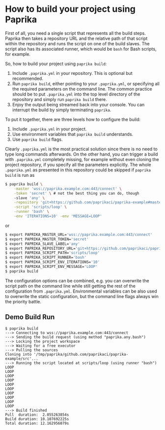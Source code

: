 # How to build your project using Paprika #

First of all, you need a single script that represents all the build steps.
Paprika then takes a repository URL and the relative path of that script within
the repository and runs the script on one of the build slaves. The script also
has its associated runner, which would be `bash` for Bash scripts, for example.

So, how to build your project using `paprika build`:

1. Include `.paprika.yml` in your repository. This is optional but recommended.
2. Run `paprika build`, either pointing to your `.paprika.yml`, or specifying
   all the required parameters on the command line. The common practice should
   be to put `.paprika.yml` into the top level directory of the repository and
   simply run `paprika build` there.
3. Enjoy the output being streamed back into your console. You can interrupt
   the build by simply terminating `paprika`.

To put it together, there are three levels how to configure the build:

1. Include `.paprika.yml` in your project.
2. Use environment variables that `paprika build` understands.
3. Use `paprika build` flags.

Clearly `.paprika.yml` is the most practical solution since there is no need
to type long commands afterwards. On the other hand, you can trigger a build
with `.paprika.yml` completely missing, for example without even cloning the
project repository, if you specify all the parameters explicitly. The whole
`.paprika.yml` as presented in this repository could be skipped if `paprika
build` is run as

```bash
$ paprika build \
    -master 'wss://paprika.example.com:443/connect' \
    -token 'secret' \ # not the best thing you can do, though
    -slave 'any' \
    -repository 'git+https://github.com/paprikaci/paprika-example#master' \
    -script 'scripts/loop' \
    -runner 'bash' \
    -env 'ITERATIONS=10' -env 'MESSAGE=LOOP'
```

or

```bash
$ export PAPRIKA_MASTER_URL='wss://paprika.example.com:443/connect'
$ export PAPRIKA_MASTER_TOKEN='secret'
$ export PAPRIKA_SLAVE_LABEL='any'
$ export PAPRIKA_REPOSITORY_URL='git+https://github.com/paprikaci/paprika-example'
$ export PAPRIKA_SCRIPT_PATH='scripts/loop'
$ export PAPRIKA_SCRIPT_RUNNER='bash'
$ export PAPRIKA_SCRIPT_ENV_ITERATIONS='10'
$ export PAPRIKA_SCRIPT_ENV_MESSAGE='LOOP'
$ paprika build
```

The configuration options can be combined, e.g. you can overwrite the script
path on the command line while still getting the rest of the configuration from
`.paprika.yml`. Environmental variables can be also used to overwrite the static
configuration, but the command line flags always win the priority battle.

## Demo Build Run ##

```
$ paprika build
---> Connecting to wss://paprika.example.com:443/connect
---> Sending the build request (using method "paprika.any.bash")
---> Locking the project workspace
---> Waiting for a free executor
---> Pulling the sources
Cloning into '/tmp/paprika/github.com/paprikaci/paprika-example/src'...
---> Running the script located at scripts/loop (using runner "bash")
LOOP
LOOP
LOOP
LOOP
LOOP
LOOP
LOOP
LOOP
LOOP
LOOP
---> Build finished
Pull  duration:  2.055263854s
Build duration: 10.107692225s
Total duration: 12.162956079s
```
